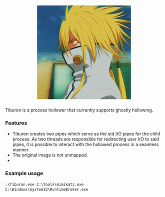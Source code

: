 <h1 align="center">
<br>
<img src="Tier.PNG", width="300" height="300">
<br>
</h1>

Tiburon is a process hollower that currently supports ghostly hollowing. 

### Features

- Tiburon creates two pipes which serve as the std I/O pipes for the child process. As two threads are responsible for redirecting user I/O to said pipes, it is possible to interact with the hollowed process in a seamless manner.
- The original image is not unmapped.
- 

### Example usage

```
.\Tiburon.exe C:\Tools\mimikatz.exe C:\Windows\System32\RuntimeBroker.exe
```
